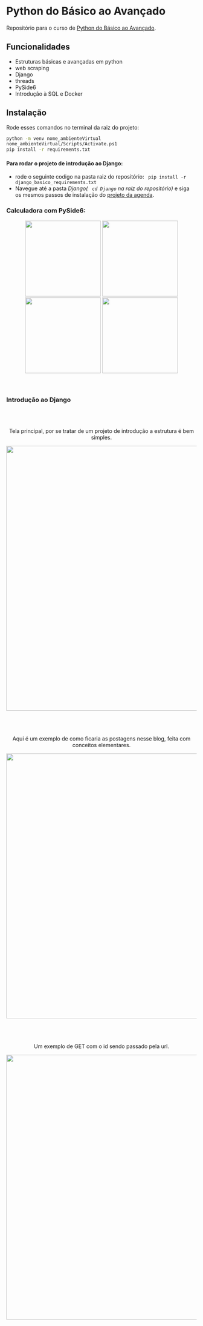 # Python do Básico ao Avançado

Repositório para o curso de [Python do Básico ao Avançado](https://www.udemy.com/course/python-3-do-zero-ao-avancado/?couponCode=KEEPLEARNING).


## Funcionalidades
- Estruturas básicas e avançadas em python
- web scraping
- Django
- threads
- PySide6
- Introdução à SQL e Docker

## Instalação

Rode esses comandos no terminal da raiz do projeto:

```bash
python -m venv nome_ambienteVirtual
nome_ambienteVirtual/Scripts/Activate.ps1
pip install -r requirements.txt
```
#### Para rodar o projeto de introdução ao Django:
- rode o seguinte codigo na pasta raiz do repositório: 
``` pip install -r django_basico_requirements.txt```
- Navegue até a pasta _Django( ``` cd Django``` na raíz do repositório)_ e siga os mesmos passos de instalação do [projeto da agenda](https://github.com/agostin-afk/agenda_django).

### Calculadora com PySide6:
<div align="center">
  <img src="https://github.com/agostin-afk/Python-basico-avancado/assets/67163625/ed025176-05c4-4da8-954b-83350d64fc69" width="200">
  <img src="https://github.com/agostin-afk/Python-basico-avancado/assets/67163625/73b2ee32-f131-46dc-9f07-4e36687cb69c" width="200">
  <img src="https://github.com/agostin-afk/Python-basico-avancado/assets/67163625/ca085c10-bf8e-4e49-b551-b80b28f642a5" width="200">
  <img src="https://github.com/agostin-afk/Python-basico-avancado/assets/67163625/4e767f6d-d7ad-42b9-8189-eebda434dd7d" width="200">
</div>
<br></br>

### Introdução ao Django
<div align="center">
  <br></br>
  <p>Tela principal, por se tratar de um projeto de introdução a estrutura é bem simples.</p>
  <img src="https://github.com/agostin-afk/Python-basico-avancado/assets/67163625/f2d00cfc-5010-4024-a3dd-9a63ab78ca0d" width="700">
  <br></br>
  <br></br>
<p></p>
  <p>Aqui é um exemplo de como ficaria as postagens nesse blog, feita com conceitos elementares.</p>
  <img src="https://github.com/agostin-afk/Python-basico-avancado/assets/67163625/1d067e1d-c95d-43f5-9852-f463b3d16e7d" width="700">
  <br></br>
  <br></br>
  <p>Um exemplo de GET com o id sendo passado pela url.</p>
  <img src="https://github.com/agostin-afk/Python-basico-avancado/assets/67163625/040ff8f7-bf02-4f83-8d8a-820eac72a062" width="700">
</div>
<br></br>

